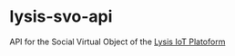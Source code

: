 # lysis-svo-api

API for the Social Virtual Object of the [Lysis IoT Platoform](http://www.lysis-iot.com/)
